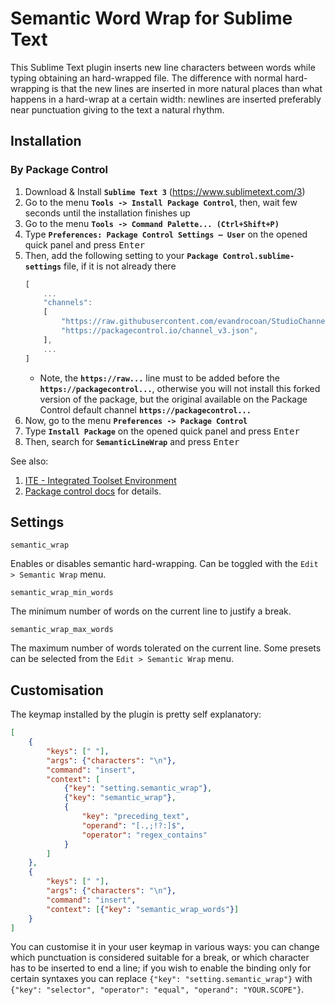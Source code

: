 Semantic Word Wrap for Sublime Text
===================================

This Sublime Text plugin inserts new line characters
between words while typing obtaining an hard-wrapped file.
The difference with normal hard-wrapping is
that the new lines are inserted in more natural places than
what happens in a hard-wrap at a certain width:
newlines are inserted preferably near punctuation
giving to the text a natural rhythm.


## Installation

### By Package Control

1. Download & Install **`Sublime Text 3`** (https://www.sublimetext.com/3)
1. Go to the menu **`Tools -> Install Package Control`**, then,
   wait few seconds until the installation finishes up
1. Go to the menu **`Tools -> Command Palette...
   (Ctrl+Shift+P)`**
1. Type **`Preferences:
   Package Control Settings – User`** on the opened quick panel and press <kbd>Enter</kbd>
1. Then,
   add the following setting to your **`Package Control.sublime-settings`** file, if it is not already there
   ```js
   [
       ...
       "channels":
       [
           "https://raw.githubusercontent.com/evandrocoan/StudioChannel/master/channel.json",
           "https://packagecontrol.io/channel_v3.json",
       ],
       ...
   ]
   ```
   * Note,
     the **`https://raw...`** line must to be added before the **`https://packagecontrol...`**,
     otherwise you will not install this forked version of the package,
     but the original available on the Package Control default channel **`https://packagecontrol...`**
1. Now,
   go to the menu **`Preferences -> Package Control`**
1. Type **`Install Package`** on the opened quick panel and press <kbd>Enter</kbd>
1. Then,
search for **`SemanticLineWrap`** and press <kbd>Enter</kbd>

See also:
1. [ITE - Integrated Toolset Environment](https://github.com/evandrocoan/ITE)
1. [Package control docs](https://packagecontrol.io/docs/usage) for details.


## Settings

`semantic_wrap`

Enables or disables semantic hard-wrapping.
Can be toggled with the `Edit > Semantic Wrap` menu.

`semantic_wrap_min_words`

The minimum number of words on the current line to justify
a break.

`semantic_wrap_max_words`

The maximum number of words tolerated on the current line.
Some presets can be selected from the `Edit > Semantic Wrap`
menu.

## Customisation

The keymap installed by the plugin is pretty self explanatory:

```json
[
    {
        "keys": [" "],
        "args": {"characters": "\n"},
        "command": "insert",
        "context": [
            {"key": "setting.semantic_wrap"},
            {"key": "semantic_wrap"},
            {
                "key": "preceding_text",
                "operand": "[.,;!?:]$",
                "operator": "regex_contains"
            }
        ]
    },
    {
        "keys": [" "],
        "args": {"characters": "\n"},
        "command": "insert",
        "context": [{"key": "semantic_wrap_words"}]
    }
]
```

You can customise it in your user keymap in various ways:
you can change which punctuation is considered suitable for a break,
or which character has to be inserted to end a line;
if you wish to enable the binding only for certain syntaxes
you can replace `{"key": "setting.semantic_wrap"}` with
`{"key": "selector", "operator": "equal", "operand": "YOUR.SCOPE"}`.
